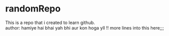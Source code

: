 # randomRepo
This is a repo that i created to learn github.
<br>
author: hamiye hai bhai yah bhi aur kon hoga yll !!
more lines into this here;;;
